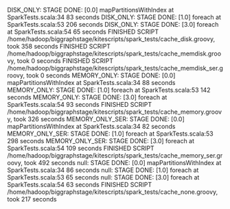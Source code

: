 DISK_ONLY: STAGE DONE: [0.0] mapPartitionsWithIndex at SparkTests.scala:34 83 seconds
DISK_ONLY: STAGE DONE: [1.0] foreach at SparkTests.scala:53 206 seconds
DISK_ONLY: STAGE DONE: [3.0] foreach at SparkTests.scala:54 65 seconds
FINISHED SCRIPT /home/hadoop/biggraphstage/kitescripts/spark_tests/cache_disk.groovy, took 358 seconds
FINISHED SCRIPT /home/hadoop/biggraphstage/kitescripts/spark_tests/cache_memdisk.groovy, took 0 seconds
FINISHED SCRIPT /home/hadoop/biggraphstage/kitescripts/spark_tests/cache_memdisk_ser.groovy, took 0 seconds
MEMORY_ONLY: STAGE DONE: [0.0] mapPartitionsWithIndex at SparkTests.scala:34 88 seconds
MEMORY_ONLY: STAGE DONE: [1.0] foreach at SparkTests.scala:53 142 seconds
MEMORY_ONLY: STAGE DONE: [3.0] foreach at SparkTests.scala:54 93 seconds
FINISHED SCRIPT /home/hadoop/biggraphstage/kitescripts/spark_tests/cache_memory.groovy, took 326 seconds
MEMORY_ONLY_SER: STAGE DONE: [0.0] mapPartitionsWithIndex at SparkTests.scala:34 82 seconds
MEMORY_ONLY_SER: STAGE DONE: [1.0] foreach at SparkTests.scala:53 298 seconds
MEMORY_ONLY_SER: STAGE DONE: [3.0] foreach at SparkTests.scala:54 109 seconds
FINISHED SCRIPT /home/hadoop/biggraphstage/kitescripts/spark_tests/cache_memory_ser.groovy, took 492 seconds
null: STAGE DONE: [0.0] mapPartitionsWithIndex at SparkTests.scala:34 86 seconds
null: STAGE DONE: [1.0] foreach at SparkTests.scala:53 65 seconds
null: STAGE DONE: [3.0] foreach at SparkTests.scala:54 63 seconds
FINISHED SCRIPT /home/hadoop/biggraphstage/kitescripts/spark_tests/cache_none.groovy, took 217 seconds
